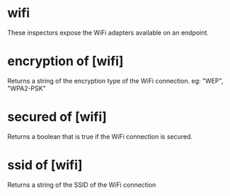 # wifi

These inspectors expose the WiFi adapters available on an endpoint.

# encryption of [wifi]

Returns a string of the encryption type of the WiFi connection. eg: &quot;WEP&quot;, &quot;WPA2-PSK&quot;

# secured of [wifi]

Returns a boolean that is true if the WiFi connection is secured.

# ssid of [wifi]

Returns a string of the SSID of the WiFi connection
